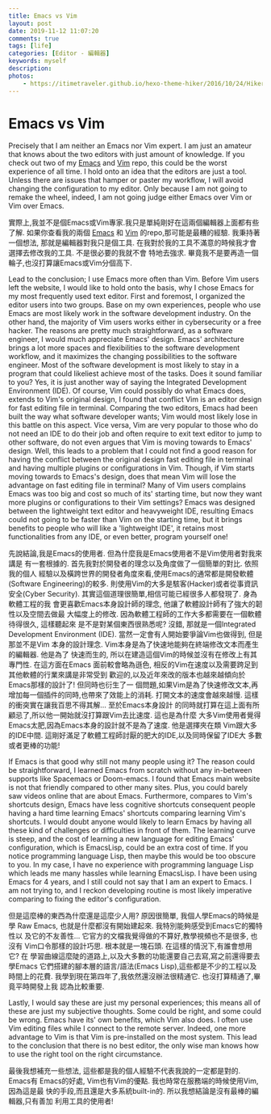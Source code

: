 ```yaml
---
title: Emacs vs Vim
layout: post
date: 2019-11-12 11:07:20
comments: true
tags: [life]
categories: [Editor - 編輯器]
keywords: myself
description: 
photos:
	- https://itimetraveler.github.io/hexo-theme-hiker/2016/10/24/Hiker%E4%B8%BB%E9%A2%98%E9%A2%84%E8%A7%88/homepage-index.png
---
```


# Emacs vs Vim

Precisely that I am neither an Emacs nor Vim expert. I am 
just an amateur that knows about the two editors with just 
amount of knowledge. If you check out two of my
[Emacs](https://github.com/jcs090218/jcs-emacs)
and
[Vim](https://github.com/jcs090218/jcs-vim)
repo, this could be the worst experience of all time. I hold 
onto an idea that the editors are just a tool. Unless there 
are issues that hamper or paster my workflow, I will avoid 
changing the configuration to my editor. Only because I am 
not going to remake the wheel, indeed, I am not going judge 
either Emacs over Vim or Vim over Emacs.

實際上,我並不是個Emacs或Vim專家.我只是單純剛好在這兩個編輯器上面都有些了解. 
如果你查看我的兩個
[Emacs](https://github.com/jcs090218/jcs-emacs)
和
[Vim](https://github.com/jcs090218/jcs-vim)
的repo,那可能是最糟的經驗. 我秉持著一個想法, 那就是編輯器對我只是個工具. 
在我對於我的工具不滿意的時候我才會選擇去修改我的工具. 不是很必要的我就不會
特地去強求. 畢竟我不是要再造一個輪子,也沒打算讓Emacs或Vim分個高下.

Lead to the conclusion; I use Emacs more often than Vim. 
Before Vim users left the website, I would like to hold 
onto the basis, why I chose Emacs for my most frequently 
used text editor. First and foremost, I organized the editor 
users into two groups. Base on my own experiences, people 
who use Emacs are most likely work in the software development 
industry. On the other hand, the majority of Vim users works 
either in cybersecurity or a free hacker. The reasons are pretty 
much straightforward, as a software engineer, I would much 
appreciate Emacs' design. Emacs' architecture brings a lot more 
spaces and flexibilities to the software development workflow, 
and it maximizes the changing possibilities to the software 
engineer. Most of the software development is most likely to 
stay in a program that could likeliest achieve most of the 
tasks. Does it sound familiar to you? Yes, it is just another 
way of saying the Integrated Development Environment (IDE). Of 
course, Vim could possibly do what Emacs does, extends to Vim's 
original design, I found that conflict Vim is an editor design 
for fast editing file in terminal. Comparing the two editors, 
Emacs had been built the way what software developer wants; Vim 
would most likely lose in this battle on this aspect. Vice versa, 
Vim are very popular to those who do not need an IDE to do their 
job and often require to exit text editor to jump to other 
software, do not even argues that Vim is moving towards to Emacs' 
design. Well, this leads to a problem that I could not find a 
good reason for having the conflict between the original design 
fast editing file in terminal and having multiple plugins or 
configurations in Vim. Though, if Vim starts moving towards to 
Emacs's design, does that mean Vim will lose the advantage on 
fast editing file in terminal? Many of Vim users complains Emacs 
was too big and cost so much of its' starting time, but now they 
want more plugins or configurations to their Vim settings? Emacs 
was designed between the lightweight text editor and heavyweight 
IDE, resulting Emacs could not going to be faster than Vim on the 
starting time, but it brings benefits to people who will like a 
'lightweight IDE', it retains most functionalities from any IDE, 
or even better, program yourself one!

先說結論,我是Emacs的使用者. 但為什麼我是Emacs使用者不是Vim使用者對我來講是
有一套根據的. 首先我對於開發者的理念以及角度做了一個簡單的對比. 依照我的個人
經驗以及橫跨世界的開發者角度來看,使用Emacs的通常都是開發軟體(Software 
Engineering)的較多. 則使用Vim的大多是駭客(Hacker)或者從事資訊安全(Cyber 
Security). 其實這個道理很簡單,相信可能已經很多人都發現了. 身為軟體工程的我
會更喜歡Emacs本身設計師的理念, 他讓了軟體設計師有了強大的韌性以及空間去做最
大幅度上的修改. 因為軟體工程師的工作大多都需要在一個軟體待得很久, 這樣聽起來
是不是對某個東西很熟悉呢? 沒錯, 那就是一個Integrated Development 
Environment (IDE). 當然一定會有人開始要爭論Vim也做得到, 但是那並不是Vim
本身的設計理念. Vim本身是為了快速地能夠在終端修改文本而產生的編輯器. 他是為了
快速而生的, 所以在建造這個Vim的時候並沒有在修改上有其專門性. 在這方面在Emacs
面前較會略為遜色, 相反的Vim在速度以及需要跨足到其他軟體的行業來講是非常受到
歡迎的,以及近年來改的版本也越來越傾向於Emacs那樣的設計了! 但同時也衍生了一
個問題,如果Vim是為了快速修改文本,再增加每一個插件的同時,也帶來了效能上的消耗. 
打開文本的速度會越來越慢. 這樣的衝突實在讓我百思不得其解... 至於Emacs本身設計
的同時就打算在這上面有所顧忌了,所以他一開始就沒打算跟Vim去比速度. 這也是為什麼
大多Vim使用者覺得Emacs太肥,因為Emacs本身的設計就不是為了速度. 他是選擇夾在類
Vim跟大多的IDE中間. 這剛好滿足了軟體工程師討厭的肥大的IDE,以及同時保留了IDE大
多數或者更棒的功能!

If Emacs is that good why still not many people using it? The 
reason could be straightforward, I learned Emacs from scratch 
without any in-between supports like Spacemacs or Doom-emacs. 
I found that Emacs main website is not that friendly compared 
to other many sites. Plus, you could barely saw videos online 
that are about Emacs. Furthermore, compares to Vim's shortcuts 
design, Emacs have less cognitive shortcuts consequent people 
having a hard time learning Emacs' shortcuts comparing learning 
Vim's shortcuts. I would doubt anyone would likely to learn Emacs 
by having all these kind of challenges or difficulties in front 
of them. The learning curve is steep, and the cost of learning a 
new language for editing Emacs' configuration, which is EmacsLisp, 
could be an extra cost of time. If you notice programming language 
Lisp, then maybe this would be too obscure to you. In my case, I 
have no experience with programming language Lisp which leads me 
many hassles while learning EmacsLisp. I have been using Emacs 
for 4 years, and I still could not say that I am an expert to 
Emacs. I am not trying to, and I reckon developing routine is 
most likely imperative comparing to fixing the editor's 
configuration.

但是這麼棒的東西為什麼還是這麼少人用? 原因很簡單, 我個人學Emacs的時候是學
Raw Emacs, 也就是什麼都沒有開始建起來. 我特別能夠感受到Emacs它的獨特性以
及它的不友善性... 它官方的文檔我覺得做的不算好,教學視頻也不是很多, 也沒有
Vim口令那樣的設計巧思. 根本就是一塊石頭. 在這樣的情況下,有誰會想用它? 在
學習曲線這麼陡的道路上,以及大多數的功能還要自己去寫,寫之前還得要去學Emacs
它們搭建的腳本層的語言/語法(Emacs Lisp),這些都是不少的工程以及時間上的花費. 
我學到現在第四年了,我依然還沒辦法很精通它. 也沒打算精通了,畢竟平時開發上我
認為比較重要.

Lastly, I would say these are just my personal experiences; 
this means all of these are just my subjective thoughts. Some 
could be right, and some could be wrong. Emacs have its' own 
benefits, which Vim also does. I often use Vim editing files 
while I connect to the remote server. Indeed, one more advantage 
to Vim is that Vim is pre-installed on the most system. This 
lead to the conclusion that there is no best editor, the only 
wise man knows how to use the right tool on the right circumstance.

最後我想補充一些想法, 這些都是我的個人經驗不代表我說的一定都是對的. Emacs有
Emacs的好處, Vim也有Vim的優點. 我也時常在服務端的時候使用Vim, 因為這是最
快的手段,而且還是大多系統built-in的. 所以我想結論是沒有最棒的編輯器,只有善加
利用工具的使用者!
